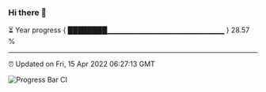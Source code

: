 ### Hi there 👋

⏳ Year progress { ████████▁▁▁▁▁▁▁▁▁▁▁▁▁▁▁▁▁▁▁▁▁▁ } 28.57 %

---

⏰ Updated on Fri, 15 Apr 2022 06:27:13 GMT

![Progress Bar CI](https://github.com/ZhaoGui/ZhaoGui/workflows/Progress%20Bar%20CI/badge.svg)
